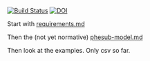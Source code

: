 [![Build Status](https://travis-ci.org/cmungall/patient-phenotype-submission-format.svg?branch=master)](https://travis-ci.org/cmungall/patient-phenotype-submission-format)
[![DOI](https://zenodo.org/badge/13996/cmungall/patient-phenotype-submission-format.svg)](https://zenodo.org/badge/latestdoi/13996/cmungall/patient-phenotype-submission-format)

Start with [requirements.md](requirements.md)

Then the (not yet normative) [phesub-model.md](phesub-model.md)

Then look at the examples. Only csv so far.
